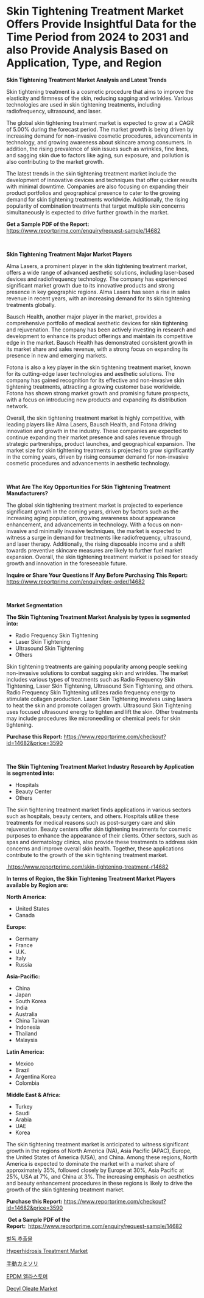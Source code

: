 <p><h1>Skin Tightening Treatment Market Offers Provide Insightful Data for the Time Period from 2024 to 2031 and also Provide Analysis Based on Application, Type, and Region</h1></p><p><strong>Skin Tightening Treatment Market Analysis and Latest Trends</strong></p>
<p><p>Skin tightening treatment is a cosmetic procedure that aims to improve the elasticity and firmness of the skin, reducing sagging and wrinkles. Various technologies are used in skin tightening treatments, including radiofrequency, ultrasound, and laser.</p><p>The global skin tightening treatment market is expected to grow at a CAGR of 5.00% during the forecast period. The market growth is being driven by increasing demand for non-invasive cosmetic procedures, advancements in technology, and growing awareness about skincare among consumers. In addition, the rising prevalence of skin issues such as wrinkles, fine lines, and sagging skin due to factors like aging, sun exposure, and pollution is also contributing to the market growth.</p><p>The latest trends in the skin tightening treatment market include the development of innovative devices and techniques that offer quicker results with minimal downtime. Companies are also focusing on expanding their product portfolios and geographical presence to cater to the growing demand for skin tightening treatments worldwide. Additionally, the rising popularity of combination treatments that target multiple skin concerns simultaneously is expected to drive further growth in the market.</p></p>
<p><strong>Get a Sample PDF of the Report:&nbsp;</strong> <a href="https://www.reportprime.com/enquiry/request-sample/14682">https://www.reportprime.com/enquiry/request-sample/14682</a></p>
<p>&nbsp;</p>
<p><strong>Skin Tightening Treatment Major Market Players</strong></p>
<p><p>Alma Lasers, a prominent player in the skin tightening treatment market, offers a wide range of advanced aesthetic solutions, including laser-based devices and radiofrequency technology. The company has experienced significant market growth due to its innovative products and strong presence in key geographic regions. Alma Lasers has seen a rise in sales revenue in recent years, with an increasing demand for its skin tightening treatments globally.</p><p>Bausch Health, another major player in the market, provides a comprehensive portfolio of medical aesthetic devices for skin tightening and rejuvenation. The company has been actively investing in research and development to enhance its product offerings and maintain its competitive edge in the market. Bausch Health has demonstrated consistent growth in its market share and sales revenue, with a strong focus on expanding its presence in new and emerging markets.</p><p>Fotona is also a key player in the skin tightening treatment market, known for its cutting-edge laser technologies and aesthetic solutions. The company has gained recognition for its effective and non-invasive skin tightening treatments, attracting a growing customer base worldwide. Fotona has shown strong market growth and promising future prospects, with a focus on introducing new products and expanding its distribution network.</p><p>Overall, the skin tightening treatment market is highly competitive, with leading players like Alma Lasers, Bausch Health, and Fotona driving innovation and growth in the industry. These companies are expected to continue expanding their market presence and sales revenue through strategic partnerships, product launches, and geographical expansion. The market size for skin tightening treatments is projected to grow significantly in the coming years, driven by rising consumer demand for non-invasive cosmetic procedures and advancements in aesthetic technology.</p></p>
<p>&nbsp;</p>
<p><strong>What Are The Key Opportunities For Skin Tightening Treatment Manufacturers?</strong></p>
<p><p>The global skin tightening treatment market is projected to experience significant growth in the coming years, driven by factors such as the increasing aging population, growing awareness about appearance enhancement, and advancements in technology. With a focus on non-invasive and minimally invasive techniques, the market is expected to witness a surge in demand for treatments like radiofrequency, ultrasound, and laser therapy. Additionally, the rising disposable income and a shift towards preventive skincare measures are likely to further fuel market expansion. Overall, the skin tightening treatment market is poised for steady growth and innovation in the foreseeable future.</p></p>
<p><strong>Inquire or Share Your Questions If Any Before Purchasing This Report:</strong> <a href="https://www.reportprime.com/enquiry/pre-order/14682">https://www.reportprime.com/enquiry/pre-order/14682</a></p>
<p>&nbsp;</p>
<p><strong>Market Segmentation</strong></p>
<p><strong>The Skin Tightening Treatment Market Analysis by types is segmented into:</strong></p>
<p><ul><li>Radio Frequency Skin Tightening</li><li>Laser Skin Tightening</li><li>Ultrasound Skin Tightening</li><li>Others</li></ul></p>
<p><p>Skin tightening treatments are gaining popularity among people seeking non-invasive solutions to combat sagging skin and wrinkles. The market includes various types of treatments such as Radio Frequency Skin Tightening, Laser Skin Tightening, Ultrasound Skin Tightening, and others. Radio Frequency Skin Tightening utilizes radio frequency energy to stimulate collagen production. Laser Skin Tightening involves using lasers to heat the skin and promote collagen growth. Ultrasound Skin Tightening uses focused ultrasound energy to tighten and lift the skin. Other treatments may include procedures like microneedling or chemical peels for skin tightening.</p></p>
<p><strong>Purchase this Report:&nbsp;</strong><a href="https://www.reportprime.com/checkout?id=14682&price=3590">https://www.reportprime.com/checkout?id=14682&price=3590</a></p>
<p>&nbsp;</p>
<p><strong>The Skin Tightening Treatment Market Industry Research by Application is segmented into:</strong></p>
<p><ul><li>Hospitals</li><li>Beauty Center</li><li>Others</li></ul></p>
<p><p>The skin tightening treatment market finds applications in various sectors such as hospitals, beauty centers, and others. Hospitals utilize these treatments for medical reasons such as post-surgery care and skin rejuvenation. Beauty centers offer skin tightening treatments for cosmetic purposes to enhance the appearance of their clients. Other sectors, such as spas and dermatology clinics, also provide these treatments to address skin concerns and improve overall skin health. Together, these applications contribute to the growth of the skin tightening treatment market.</p></p>
<p><a href="https://www.reportprime.com/skin-tightening-treatment-r14682">&nbsp;https://www.reportprime.com/skin-tightening-treatment-r14682</a></p>
<p><strong>In terms of Region, the Skin Tightening Treatment Market Players available by Region are:</strong></p>
<p>
    <p> <strong> North America: </strong>
        <ul>
            <li>United States</li>
            <li>Canada</li>
        </ul>
        </p> 
    <p> <strong> Europe: </strong>
        <ul>
            <li>Germany</li>
            <li>France</li>
            <li>U.K.</li>
            <li>Italy</li>
            <li>Russia</li>
        </ul>
        </p> 
    <p> <strong> Asia-Pacific: </strong>
        <ul>
            <li>China</li>
            <li>Japan</li>
            <li>South Korea</li>
            <li>India</li>
            <li>Australia</li>
            <li>China Taiwan</li>
            <li>Indonesia</li>
            <li>Thailand</li>
            <li>Malaysia</li>
        </ul>
        </p> 
    <p> <strong> Latin America: </strong>
        <ul>
            <li>Mexico</li>
            <li>Brazil</li>
            <li>Argentina Korea</li>
            <li>Colombia</li>
        </ul>
        </p> 
    <p> <strong> Middle East & Africa: </strong>
        <ul>
            <li>Turkey</li>
            <li>Saudi</li>
            <li>Arabia</li>
            <li>UAE</li>
            <li>Korea</li>
        </ul>
    </p>
    </p>
<p><p>The skin tightening treatment market is anticipated to witness significant growth in the regions of North America (NA), Asia Pacific (APAC), Europe, the United States of America (USA), and China. Among these regions, North America is expected to dominate the market with a market share of approximately 35%, followed closely by Europe at 30%, Asia Pacific at 25%, USA at 7%, and China at 3%. The increasing emphasis on aesthetics and beauty enhancement procedures in these regions is likely to drive the growth of the skin tightening treatment market.</p></p>
<p><strong>Purchase this Report: </strong><a href="https://www.reportprime.com/checkout?id=14682&price=3590">https://www.reportprime.com/checkout?id=14682&price=3590</a></p>
<p>&nbsp;<strong>Get a Sample PDF of the Report:&nbsp;&nbsp;</strong><a href="https://www.reportprime.com/enquiry/request-sample/14682">https://www.reportprime.com/enquiry/request-sample/14682</a></p>
<p><strong></strong></p>
<p><p><a href="https://github.com/Hubertstyenger6685/Market-Research-Report-List-1/blob/main/396505323240.md">벌독 추출물</a></p><p><a href="https://github.com/Paul14Anderson63/Market-Research-Report-List-3/blob/main/hyperhidrosis-treatment-market.md">Hyperhidrosis Treatment Market</a></p><p><a href="https://medium.com/@kamdeall7845/%E3%83%9E%E3%83%8B%E3%83%A5%E3%82%A2%E3%83%AB%E3%83%AC%E3%83%BC%E3%82%B6%E3%83%BC%E5%B8%82%E5%A0%B4%E3%81%AF-%E5%B8%82%E5%A0%B4%E3%82%B7%E3%82%A7%E3%82%A2-%E5%B8%82%E5%A0%B4%E3%83%88%E3%83%AC%E3%83%B3%E3%83%89-%E5%B8%82%E5%A0%B4%E6%88%90%E9%95%B7%E3%81%AB%E9%96%A2%E3%81%99%E3%82%8B%E6%83%85%E5%A0%B1%E3%82%92%E6%8F%90%E4%BE%9B%E3%81%97%E3%81%BE%E3%81%99-8fc1692db495">手動カミソリ</a></p><p><a href="https://medium.com/@earlfeffersj/epdm-%EC%97%98%EB%9D%BC%EC%8A%A4%ED%86%A0%EB%A8%B8-%EC%8B%9C%EC%9E%A5-%EB%B3%B4%EA%B3%A0%EC%84%9C%EB%8A%94%EC%9D%B4-%EC%8B%9C%EC%9E%A5%EC%9D%98-%EC%B5%9C%EC%8B%A0-%ED%8A%B8%EB%A0%8C%EB%93%9C%EC%99%80-%EC%84%B1%EC%9E%A5-%EA%B8%B0%ED%9A%8C%EB%A5%BC-%EB%B3%B4%EC%97%AC%EC%A4%8D%EB%8B%88%EB%8B%A4-52c91abe209d">EPDM 엘라스토머</a></p><p><a href="https://issuu.com/reportprime-2/docs/decyl-oleate-market-size-2030.pptx">Decyl Oleate Market</a></p></p>